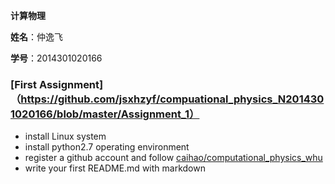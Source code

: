  **计算物理**
 
  **姓名**：仲逸飞
 
  **学号**：2014301020166
### [First Assignment]（https://github.com/jsxhzyf/compuational_physics_N2014301020166/blob/master/Assignment_1）
- install Linux system 
- install python2.7 operating environment
- register a github account and follow [caihao/computational_physics_whu](https://github.com/caihao/computational_physics_whu)
- write your first README.md with markdown 
